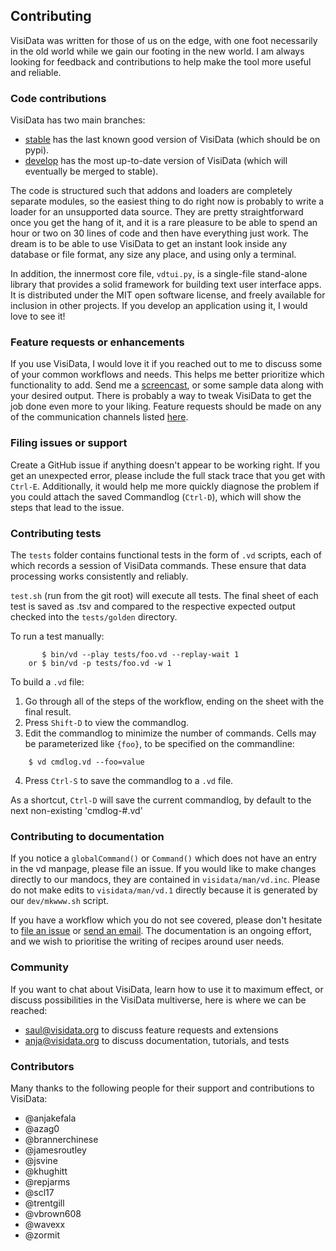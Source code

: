 ## Contributing

VisiData was written for those of us on the edge, with one foot necessarily in the old world while we gain our footing in the new world.  I am always looking for feedback and contributions to help make the tool more useful and reliable.

### Code contributions

VisiData has two main branches:

- [stable](https://github.com/saulpw/visidata/tree/stable) has the last known good version of VisiData (which should be on pypi).
- [develop](https://github.com/saulpw/visidata/tree/develop) has the most up-to-date version of VisiData (which will eventually be merged to stable).

The code is structured such that addons and loaders are completely separate modules, so the easiest thing to do right now is probably to write a loader for an unsupported data source.
They are pretty straightforward once you get the hang of it, and it is a rare pleasure to be able to spend an hour or two on 30 lines of code and then have everything just work.
The dream is to be able to use VisiData to get an instant look inside any database or file format, any size any place, and using only a terminal.

In addition, the innermost core file, `vdtui.py`, is a single-file stand-alone library that provides a solid framework for building text user interface apps. It is distributed under the MIT open software license, and freely available for inclusion in other projects. If you develop an application using it, I would love to see it!

### Feature requests or enhancements

If you use VisiData, I would love it if you reached out to me to discuss some of your common workflows and needs. This helps me better prioritize which functionality to add. Send me a [screencast](http://asciinema.org), or some sample data along with your desired output.  There is probably a way to tweak VisiData to get the job done even more to your liking.  Feature requests should be made on any of the communication channels listed [here](https://github.com/saulpw/visidata/blob/stable/CONTRIBUTING.md#community). 

### Filing issues or support

Create a GitHub issue if anything doesn't appear to be working right. If you get an unexpected error, please include the full stack trace that you get with `Ctrl-E`. Additionally, it would help me more quickly diagnose the problem if you could attach the saved Commandlog (`Ctrl-D`), which will show the steps that lead to the issue.

### Contributing tests

The `tests` folder contains functional tests in the form of `.vd` scripts, each of which records a session of VisiData commands.  These ensure that data processing works consistently and reliably.

`test.sh` (run from the git root) will execute all tests.  The final sheet of each test is saved as .tsv and compared to the respective expected output checked into the `tests/golden` directory.

To run a test manually:

```
       $ bin/vd --play tests/foo.vd --replay-wait 1
    or $ bin/vd -p tests/foo.vd -w 1
```

To build a `.vd` file:

1. Go through all of the steps of the workflow, ending on the sheet with the final result.
2. Press `Shift-D` to view the commandlog.
3. Edit the commandlog to minimize the number of commands.  Cells may be parameterized like `{foo}`, to be specified on the commandline:

```
    $ vd cmdlog.vd --foo=value
```

4. Press `Ctrl-S` to save the commandlog to a `.vd` file.

As a shortcut, `Ctrl-D` will save the current commandlog, by default to the next non-existing 'cmdlog-#.vd'

### Contributing to documentation

If you notice a `globalCommand()` or `Command()` which does not have an entry in the vd manpage, please file an issue. If you would like to make changes directly to our mandocs, they are contained in `visidata/man/vd.inc`. Please do not make edits to `visidata/man/vd.1` directly because it is generated by our `dev/mkwww.sh` script.

If you have a workflow which you do not see covered, please don't hesitate to [file an issue](https://github.com/saulpw/visidata/issues/new) or [send an email](). The documentation is an ongoing effort, and we wish to prioritise the writing of recipes around user needs.

### Community

If you want to chat about VisiData, learn how to use it to maximum effect, or discuss possibilities in the VisiData multiverse, here is where we can be reached:

- [saul@visidata.org](mailto:saul@visidata.org) to discuss feature requests and extensions
- [anja@visidata.org](mailto:anja@visidata.org) to discuss documentation, tutorials, and tests

### Contributors

Many thanks to the following people for their support and contributions to VisiData:

- @anjakefala
- @azag0
- @brannerchinese
- @jamesroutley
- @jsvine
- @khughitt
- @repjarms
- @scl17
- @trentgill
- @vbrown608
- @wavexx
- @zormit
